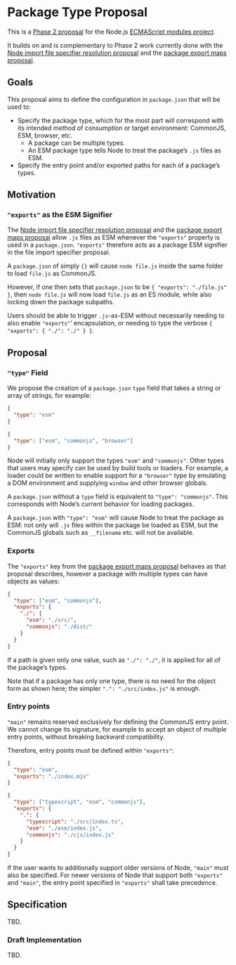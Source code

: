 # Package Type Proposal

This is a [Phase 2 proposal](https://github.com/nodejs/modules/blob/master/doc/plan-for-new-modules-implementation.md#phase-2) for the Node.js [ECMAScript modules project](https://github.com/nodejs/ecmascript-modules).

It builds on and is complementary to Phase 2 work currently done with the [Node import file specifier resolution proposal](https://github.com/GeoffreyBooth/node-import-file-specifier-resolution-proposal) and the [package export maps proposal](https://github.com/jkrems/proposal-pkg-exports).

## Goals

This proposal aims to define the configuration in `package.json` that will be used to:

- Specify the package type, which for the most part will correspond with its intended method of consumption or target environment: CommonJS, ESM, browser, etc.
	- A package can be multiple types.
	- An ESM package type tells Node to treat the package’s `.js` files as ESM.
- Specify the entry point and/or exported paths for each of a package’s types.

## Motivation

### `"exports"` as the ESM Signifier

The [Node import file specifier resolution proposal](https://github.com/GeoffreyBooth/node-import-file-specifier-resolution-proposal) and the [package export maps proposal](https://github.com/jkrems/proposal-pkg-exports) allow `.js` files as ESM whenever the `"exports"` property is used in a `package.json`. `"exports"` therefore acts as a package ESM signifier in the file import specifier proposal.

A `package.json` of simply `{}` will cause `node file.js` inside the same folder to load `file.js` as CommonJS.

However, if one then sets that `package.json` to be `{ "exports": "./file.js" }`, then `node file.js` will now load `file.js` as an ES module, while also locking down the package subpaths.

Users should be able to trigger `.js`-as-ESM without necessarily needing to also enable `"exports"`’ encapsulation, or needing to type the verbose `{ "exports": { "./": "./" } }`.

## Proposal

### `"type"` Field

We propose the creation of a `package.json` `type` field that takes a string or array of strings, for example:

```json
{
  "type": "esm"
}
```

```json
{
  "type": ["esm", "commonjs", "browser"]
}
```

Node will initially only support the types `"esm"` and `"commonjs"`. Other types that users may specify can be used by build tools or loaders. For example, a loader could be written to enable support for a `"browser"` type by emulating a DOM environment and supplying `window` and other browser globals.

A `package.json` without a `type` field is equivalent to `"type": "commonjs"`. This corresponds with Node’s current behavior for loading packages.

A `package.json` with `"type": "esm"` will cause Node to treat the package as ESM: not only will `.js` files within the package be loaded as ESM, but the CommonJS globals such as `__filename` etc. will not be available.

### Exports

The `"exports"` key from the [package export maps proposal](https://github.com/jkrems/proposal-pkg-exports) behaves as that proposal describes, however a package with multiple types can have objects as values:

```json
{
  "type": ["esm", "commonjs"],
  "exports": {
    "./": {
      "esm": "./src/",
      "commonjs": "./dist/"
    }
  }
}
```

If a path is given only one value, such as `"./": "./"`, it is applied for all of the package’s types.

Note that if a package has only one type, there is no need for the object form as shown here; the simpler `".": "./src/index.js"` is enough.

### Entry points

`"main"` remains reserved exclusively for defining the CommonJS entry point. We cannot change its signature, for example to accept an object of multiple entry points, without breaking backward compatibility.

Therefore, entry points must be defined within `"exports"`:

```json
{
  "type": "esm",
  "exports": "./index.mjs"
}
```
```json
{
  "type": ["typescript", "esm", "commonjs"],
  "exports": {
    ".": {
      "typescript": "./src/index.ts",
      "esm": "./esm/index.js",
      "commonjs": "./cjs/index.js"
    }
  }
}
```

If the user wants to additionally support older versions of Node, `"main"` must also be specified. For newer versions of Node that support both `"exports"` and `"main"`, the entry point specified in `"exports"` shall take precedence.

## Specification

TBD.

### Draft Implementation

TBD.